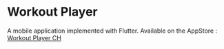 # Workout Player

A mobile application implemented with Flutter.
Available on the AppStore : [Workout Player CH](https://apps.apple.com/bt/app/workout-player-ch/id1531633514)
